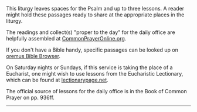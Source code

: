 This liturgy leaves spaces for the Psalm and up to three lessons. A reader might hold these passages ready to share at the appropriate places in the liturgy.

The readings and collect(s) "proper to the day" for the daily office are helpfully assembled at [CommonPrayerOnline.org](https://www.commonprayeronline.org/en/daily-readings).

If you don't have a Bible handy, specific passages can be looked up on [oremus Bible Browser](http://bible.oremus.org/).

On Saturday nights or Sundays, if this service is taking the place of a Eucharist, one might wish to use lessons from the Eucharistic Lectionary, which can be found at [lectionarypage.net](https://lectionarypage.net).

The official source of lessons for the daily office is in the Book of Common Prayer on pp. 936ff.

-----
